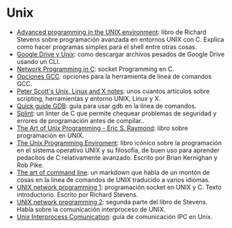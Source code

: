 # Unix

- [Advanced programming in the UNIX environment](http://www.kohala.com/start/apue.html): libro de Richard Stevens sobre programación avanzada en entornos UNIX con C. Explica como hacer programas simples para el shell entre otras cosas.
- [Google Drive y Unix](https://webapps.stackexchange.com/questions/91157/how-can-i-download-a-huge-folder-from-google-drive): como descargar archivos pesados de Google Drive usando un CLI.
- [Network Programming in C](https://beej.us/guide/bgnet/): socket Programming en C.
- [Opciones GCC](http://tigcc.ticalc.org/doc/comopts.html): opciones para la herramienta de línea de comandos GCC.
- [Peter Scott's Unix, Linux and X notes](http://peterscott.eu/unix/): unos cuantos artículos sobre scripting, herramientas y entorno UNIX, Linux y X.
- [Quick guide GDB](https://beej.us/guide/bggdb/): guía para usar gdb en la línea de comandos.
- [Splint](http://splint.org/): un linter de C que permite chequear problemas de seguridad y errores de programación antes de compilar..
- [The Art of Unix Programming - Eric S. Raymond](https://nakamotoinstitute.org/static/docs/taoup.pdf): libro sobre programación en UNIX.
- [The Unix Programming Enviroment](https://www.amazon.com/Unix-Programming-Environment-Prentice-Hall-Software/dp/013937681X): libro icónico sobre la programación en el sistema operativo UNIX y su filosofía, de buen uso para aprender pedacitos de C relativamente avanzado. Escrito por Brian Kernighan y Rob Pike.
- [The art of command line](https://github.com/jlevy/the-art-of-command-line): un markdown que habla de un montón de cosas en la linea de comandos de UNIX traducido a varios idiomas.
- [UNIX network programming 1](http://www.kohala.com/start/unpv12e.html): programación socket en UNIX y C. Texto introductorio. Escrito por Richard Stevens.
- [UNIX network programming 2](http://www.kohala.com/start/unpv22e/unpv22e.html): segunda parte del libro de Stevens. Habla sobre la comunicación interproceso de UNIX.
- [Unix Interprocess Comunication](https://beej.us/guide/bgipc/): guía de comunicación IPC en Unix.
